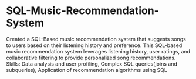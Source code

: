 # SQL-Music-Recommendation-System
Created a SQL-Based music recommendation system that suggests songs to users based on their listening history and preference.
This SQL-based music recommendation system leverages listening history, user ratings, and collaborative filtering to provide personalized song recommendations. 
Skills: Data analysis and user profiling, Complex SQL queries(joins and subqueries), Application of recommendation algorithms using SQL
